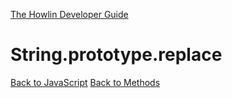 [The Howlin Developer Guide](/index.md)



String.prototype.replace
========================

[Back to JavaScript](../index.md)
[Back to Methods](../methods.md)



